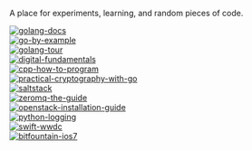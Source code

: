 A place for experiments, learning, and random pieces of code.

[![golang-docs](http://img.shields.io/badge/golang--docs-34.37%25_(11/32)-yellow.svg?style=flat)](https://github.com/jasonkeene/playground/blob/master/golang-docs/progress.md)  
[![go-by-example](http://img.shields.io/badge/go--by--example-6.15%25_(4/65)-red.svg?style=flat)](https://github.com/jasonkeene/playground/blob/master/go-by-example/progress.md)  
[![golang-tour](http://img.shields.io/badge/golang--tour-100%25_(95/95)-brightgreen.svg?style=flat)](https://github.com/jasonkeene/playground/blob/master/golang-tour/progress.md)  
[![digital-fundamentals](http://img.shields.io/badge/digital--fundamentals-3.6%25_(4/111)-red.svg?style=flat)](https://github.com/jasonkeene/playground/blob/master/digital-fundamentals/progress.md)  
[![cpp-how-to-program](http://img.shields.io/badge/cpp--how--to--program-0%25_(0/6)-red.svg?style=flat)](https://github.com/jasonkeene/playground/blob/master/cpp-how-to-program/progress.md)  
[![practical-cryptography-with-go](http://img.shields.io/badge/practical--cryptography--with--go-85%25_(17/20)-brightgreen.svg?style=flat)](https://github.com/jasonkeene/playground/blob/master/practical-cryptography-with-go/progress.md)  
[![saltstack](http://img.shields.io/badge/saltstack-27.56%25_(51/185)-orange.svg?style=flat)](https://github.com/jasonkeene/playground/blob/master/saltstack/progress.md)  
[![zeromq-the-guide](http://img.shields.io/badge/zeromq--the--guide-14.8%25_(41/277)-red.svg?style=flat)](https://github.com/jasonkeene/playground/blob/master/zeromq-the-guide/progress.md)  
[![openstack-installation-guide](http://img.shields.io/badge/openstack--installation--guide-8.6%25_(8/93)-red.svg?style=flat)](https://github.com/jasonkeene/playground/blob/master/openstack-installation-guide/progress.md)  
[![python-logging](http://img.shields.io/badge/python--logging-48.31%25_(43/89)-yellow.svg?style=flat)](https://github.com/jasonkeene/playground/blob/master/python-logging/progress.md)  
[![swift-wwdc](http://img.shields.io/badge/swift--wwdc-0%25_(0/5)-red.svg?style=flat)](https://github.com/jasonkeene/playground/blob/master/swift-wwdc/progress.md)  
[![bitfountain-ios7](http://img.shields.io/badge/bitfountain--ios7-19.59%25_(106/541)-orange.svg?style=flat)](https://github.com/jasonkeene/playground/blob/master/bitfountain-ios7/progress.md)
